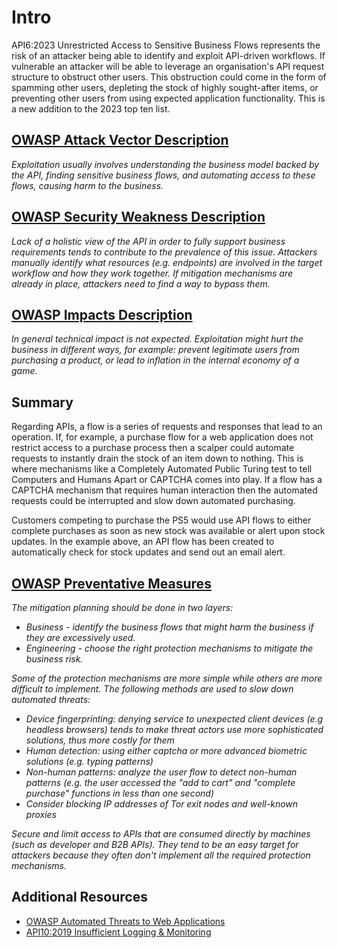 # Intro

API6:2023 Unrestricted Access to Sensitive Business Flows represents the risk of an attacker being able to identify and exploit API-driven workflows. If vulnerable an attacker will be able to leverage an organisation's API request structure to obstruct other users. This obstruction could come in the form of spamming other users, depleting the stock of highly sought-after items, or preventing other users from using expected application functionality. This is a new addition to the 2023 top ten list.

## [OWASP Attack Vector Description](https://owasp.org/API-Security/editions/2023/en/0xa6-unrestricted-access-to-sensitive-business-flows/)

_Exploitation usually involves understanding the business model backed by the API, finding sensitive business flows, and automating access to these flows, causing harm to the business._

## [OWASP Security Weakness Description](https://owasp.org/API-Security/editions/2023/en/0xa6-unrestricted-access-to-sensitive-business-flows/)

_Lack of a holistic view of the API in order to fully support business requirements tends to contribute to the prevalence of this issue. Attackers manually identify what resources (e.g. endpoints) are involved in the target workflow and how they work together. If mitigation mechanisms are already in place, attackers need to find a way to bypass them._

## [OWASP Impacts Description](https://owasp.org/API-Security/editions/2023/en/0xa6-unrestricted-access-to-sensitive-business-flows/)

_In general technical impact is not expected. Exploitation might hurt the business in different ways, for example: prevent legitimate users from purchasing a product, or lead to inflation in the internal economy of a game._

## Summary

Regarding APIs, a flow is a series of requests and responses that lead to an operation. If, for example, a purchase flow for a web application does not restrict access to a purchase process then a scalper could automate requests to instantly drain the stock of an item down to nothing. This is where mechanisms like a Completely Automated Public Turing test to tell Computers and Humans Apart or CAPTCHA comes into play. If a flow has a CAPTCHA mechanism that requires human interaction then the automated requests could be interrupted and slow down automated purchasing.

Customers competing to purchase the PS5 would use API flows to either complete purchases as soon as new stock was available or alert upon stock updates. In the example above, an API flow has been created to automatically check for stock updates and send out an email alert.

## [OWASP Preventative Measures](https://owasp.org/API-Security/editions/2023/en/0xa6-unrestricted-access-to-sensitive-business-flows/)

_The mitigation planning should be done in two layers:_

- _Business - identify the business flows that might harm the business if they are excessively used._
- _Engineering - choose the right protection mechanisms to mitigate the business risk._

_Some of the protection mechanisms are more simple while others are more difficult to implement. The following methods are used to slow down automated threats:_

- _Device fingerprinting: denying service to unexpected client devices (e.g headless browsers) tends to make threat actors use more sophisticated solutions, thus more costly for them_
- _Human detection: using either captcha or more advanced biometric solutions (e.g. typing patterns)_
- _Non-human patterns: analyze the user flow to detect non-human patterns (e.g. the user accessed the "add to cart" and "complete purchase" functions in less than one second)_
- _Consider blocking IP addresses of Tor exit nodes and well-known proxies_

_Secure and limit access to APIs that are consumed directly by machines (such as developer and B2B APIs). They tend to be an easy target for attackers because they often don't implement all the required protection mechanisms._

## Additional Resources

- [OWASP Automated Threats to Web Applications](https://owasp.org/www-project-automated-threats-to-web-applications/)
- [API10:2019 Insufficient Logging & Monitoring](https://github.com/OWASP/API-Security/blob/master/2019/en/src/0xaa-insufficient-logging-monitoring.md)